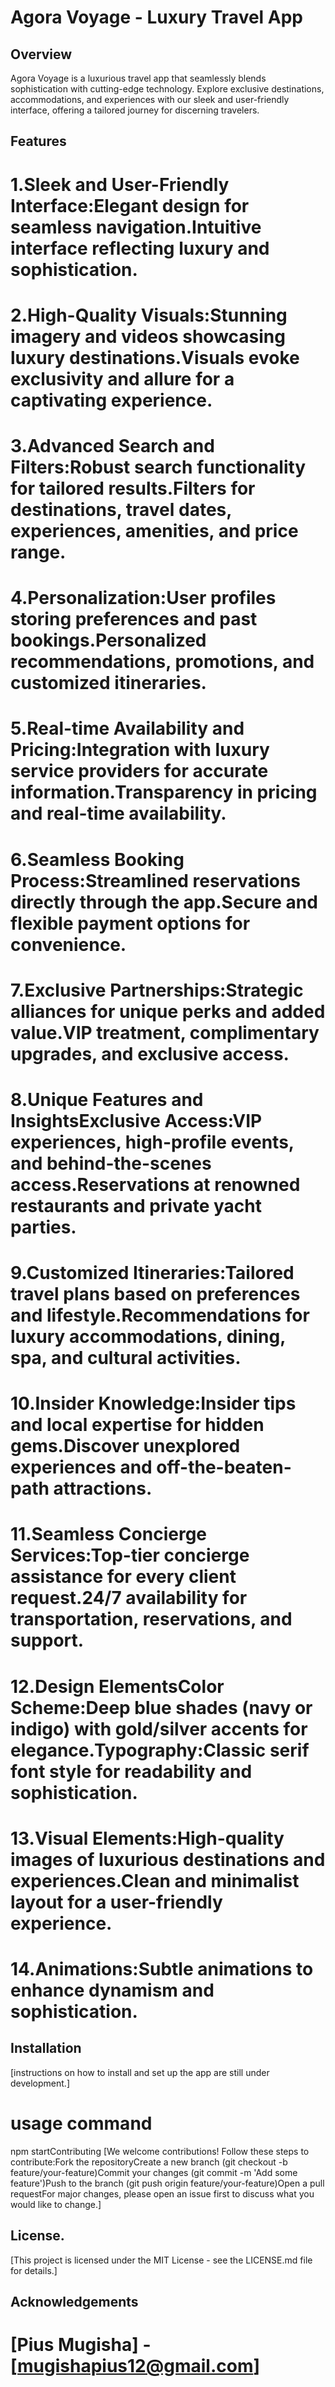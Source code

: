# Agora Voyage - Luxury Travel App

## Overview
Agora Voyage is a luxurious travel app that seamlessly blends sophistication with cutting-edge technology. Explore exclusive destinations, accommodations, and experiences with our sleek and user-friendly interface, offering a tailored journey for discerning travelers.

## Features
# 1.Sleek and User-Friendly Interface:Elegant design for seamless navigation.Intuitive interface reflecting luxury and sophistication.

# 2.High-Quality Visuals:Stunning imagery and videos showcasing luxury destinations.Visuals evoke exclusivity and allure for a captivating experience.

# 3.Advanced Search and Filters:Robust search functionality for tailored results.Filters for destinations, travel dates, experiences, amenities, and price range.

# 4.Personalization:User profiles storing preferences and past bookings.Personalized recommendations, promotions, and customized itineraries.

# 5.Real-time Availability and Pricing:Integration with luxury service providers for accurate information.Transparency in pricing and real-time availability.

# 6.Seamless Booking Process:Streamlined reservations directly through the app.Secure and flexible payment options for convenience.

# 7.Exclusive Partnerships:Strategic alliances for unique perks and added value.VIP treatment, complimentary upgrades, and exclusive access. 

# 8.Unique Features and InsightsExclusive Access:VIP experiences, high-profile events, and behind-the-scenes access.Reservations at renowned restaurants and private yacht parties.

# 9.Customized Itineraries:Tailored travel plans based on preferences and lifestyle.Recommendations for luxury accommodations, dining, spa, and cultural activities.

# 10.Insider Knowledge:Insider tips and local expertise for hidden gems.Discover unexplored experiences and off-the-beaten-path attractions.

# 11.Seamless Concierge Services:Top-tier concierge assistance for every client request.24/7 availability for transportation, reservations, and support.

# 12.Design ElementsColor Scheme:Deep blue shades (navy or indigo) with gold/silver accents for elegance.Typography:Classic serif font style for readability and sophistication.

# 13.Visual Elements:High-quality images of luxurious destinations and experiences.Clean and minimalist layout for a user-friendly experience.

# 14.Animations:Subtle animations to enhance dynamism and sophistication.

## Installation
[instructions on how to install and set up the app are still under development.]

# usage command
npm startContributing
[We welcome contributions! Follow these steps to contribute:Fork the repositoryCreate a new branch (git checkout -b feature/your-feature)Commit your changes (git commit -m 'Add some feature')Push to the branch (git push origin feature/your-feature)Open a pull requestFor major changes, please open an issue first to discuss what you would like to change.]

## License.
[This project is licensed under the MIT License - see the LICENSE.md file for details.]

## Acknowledgements
# [Pius Mugisha] - [mugishapius12@gmail.com]
